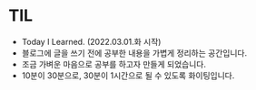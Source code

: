 # TIL

- Today I Learned. (2022.03.01.화 시작)
- 블로그에 글을 쓰기 전에 공부한 내용을 가볍게 정리하는 공간입니다.
- 조금 가벼운 마음으로 공부를 하고자 만들게 되었습니다.
- 10분이 30분으로, 30분이 1시간으로 될 수 있도록 화이팅입니다.
